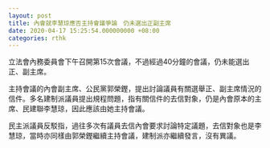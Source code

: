 ```yaml
---
layout: post
title: 內會就李慧琼應否主持會議爭論　仍未選出正副主席
date: 2020-04-17 15:25:54.000000000 +08:00
categories: rthk
---
```


立法會內務委員會下午召開第15次會議，不過經過40分鐘的會議，仍未能選出正、副主席。

主持會議的內會副主席、公民黨郭榮鏗，提出討論議員有關選舉正、副主席情況的信件。多名建制派議員提出規程問題，指有關信件的去信對象，仍是內會原本的主席、民建聯李慧琼，因此應該由她主持會議。

民主派議員反駁指，過往多次有議員去信內會要求討論特定議題，去信對象也是李慧琼，當時亦同樣由郭榮鏗繼續主持會議，建制派亦繼續發言，沒有異議。

